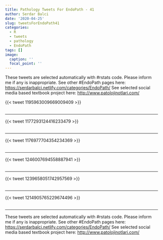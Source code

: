```yaml
---
title: Pathology Tweets For EndoPath - 41
author: Serdar Balci
date: '2020-04-25'
slug: tweetsForEndoPath41
categories:
  - R
  - tweets
  - pathology
  - EndoPath
tags: []
image:
  caption: ''
  focal_point: ''
---
```



These tweets are selected automatically with #rstats code. Please inform me if any is inappropriate.
See other #EndoPath pages here: https://serdarbalci.netlify.com/categories/EndoPath/ 
See selected social media based textbook project here: http://www.patolojinotlari.com/

{{< tweet 1195963009669009409 >}}
<br>
<br>
<hr>
{{< tweet 1177293124416233479 >}}
<br>
<br>
<hr>
{{< tweet 1176977704354234369 >}}
<br>
<br>
<hr>
{{< tweet 1246007694558887941 >}}
<br>
<br>
<hr>
{{< tweet 1239658051742957569 >}}
<br>
<br>
<hr>
{{< tweet 1214905765229674496 >}}
<br>
<br>
<hr>


These tweets are selected automatically with #rstats code. Please inform me if any is inappropriate.
See other #EndoPath pages here: https://serdarbalci.netlify.com/categories/EndoPath/ 
See selected social media based textbook project here: http://www.patolojinotlari.com/
